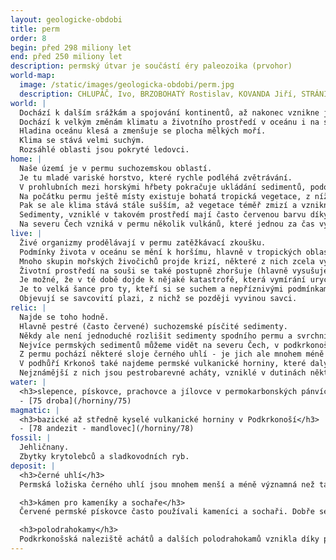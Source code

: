 ```yaml
---
layout: geologicke-obdobi
title: perm
order: 8
begin: před 298 miliony let
end: před 250 miliony let
description: permský útvar je součástí éry paleozoika (prvohor)
world-map:
  image: /static/images/geologicka-obdobi/perm.jpg
  description: CHLUPÁČ, Ivo, BRZOBOHATÝ Rostislav, KOVANDA Jiří, STRÁNÍK Zdeněk. Geologická minulost České republiky. Vydání první. ACADEMIA, nakladatelství AV ČR. Praha, 2002. 436 stran. ISBN 80-200-0914-0
world: |
  Dochází k dalším srážkám a spojování kontinentů, až nakonec vznikne jediný superkontinent Pangea.
  Dochází k velkým změnám klimatu a životního prostředí v oceánu i na souši.
  Hladina oceánu klesá a zmenšuje se plocha mělkých moří.
  Klima se stává velmi suchým.
  Rozsáhlé oblasti jsou pokryté ledovci.
home: |
  Naše území je v permu suchozemskou oblastí.
  Je tu mladé variské horstvo, které rychle podléhá zvětrávání.
  V prohlubních mezi horskými hřbety pokračuje ukládání sedimentů, podobně jako v předchozím období - karbonu.
  Na počátku permu ještě místy existuje bohatá tropická vegetace, z níž později vznikne černé uhlí.
  Pak se ale klima stává stále sušším, až vegetace téměř zmizí a vznikne poušť.
  Sedimenty, vzniklé v takovém prostředí mají často červenou barvu díky oxidům železa.
  Na severu Čech vzniká v permu několik vulkánů, které jednou za čas vyvrhují proudy lávy a zasypávají své okolí sopečným popelem. 
live: |
  Živé organizmy prodělávají v permu zatěžkávací zkoušku.
  Podmínky života v oceánu se mění k horšímu, hlavně v tropických oblastech.
  Mnoho skupin mořských živočichů projde krizí, některé z nich zcela vyhynou.
  Životní prostředí na souši se také postupně zhoršuje (hlavně vysušuje), což vyvrcholí na konci permu největším vymíráním v dějinách Země.
  Je možné, že v té době dojde k nějaké katastrofě, která vymírání urychlí.
  Je to velká šance pro ty, kteří si se suchem a nepříznivými podmínkami dovedou lépe poradit - plazi vytlačují obojživelníky a nahosemenné rostliny nahrazují kapradiny a plavuně. 
  Objevují se savcovití plazi, z nichž se později vyvinou savci.
relic: |
  Najde se toho hodně.
  Hlavně pestré (často červené) suchozemské písčité sedimenty.
  Někdy ale není jednoduché rozlišit sedimenty spodního permu a svrchního karbonu.
  Nejvíce permských sedimentů můžeme vidět na severu Čech, v podkrkonošské pánvi a v příkopových propadlinách boskovické a blanické brázdy.
  Z permu pochází některé sloje černého uhlí - je jich ale mnohem méně než těch karbonských.
  V podhůří Krkonoš také najdeme permské vulkanické horniny, které daly vznik zdejším polodrahokamům.
  Nejznámější z nich jsou pestrobarevné acháty, vzniklé v dutinách některých permských láv.
water: |
  <h3>slepence, pískovce, prachovce a jílovce v permokarbonských pánvích</h3>
  - [75 droba](/horniny/75)
magmatic: |
  <h3>bazické až středně kyselé vulkanické horniny v Podkrkonoší</h3>
  - [78 andezit - mandlovec](/horniny/78)
fossil: |
  Jehličnany.
  Zbytky krytolebců a sladkovodních ryb.
deposit: |
  <h3>černé uhlí</h3>
  Permská ložiska černého uhlí jsou mnohem menší a méně významná než ta karbonská.

  <h3>kámen pro kameníky a sochaře</h3>
  Červené permské pískovce často používali kameníci a sochaři. Dobře se opracovávají a mají zajímavý vzhled.

  <h3>polodrahokamy</h3>
  Podkrkonošská naleziště achátů a dalších polodrahokamů vznikla díky permským sopkám.
---
```

